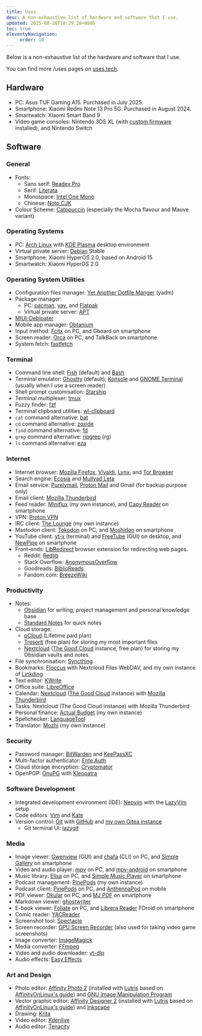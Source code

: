 ```yaml
---
title: Uses
desc: A non-exhaustive list of hardware and software that I use.
updated: 2025-08-26T18:29:28+0800
toc: true
eleventyNavigation:
     order: 10
---
```


Below is a non-exhaustive list of the hardware and software that I use.

You can find more /uses pages on [uses.tech](https://uses.tech/).

## Hardware

- PC: Asus TUF Gaming A15. Purchased in July 2025.
- Smartphone: Xiaomi Redmi Note 13 Pro 5G. Purchased in August 2024.
- Smartwatch: Xiaomi Smart Band 9
- Video game consoles: Nintendo 3DS XL (with [custom firmware](https://3ds.hacks.guide/) installed), and Nintendo Switch

## Software

### General

- Fonts:
    - Sans serif: [Readex Pro](https://fonts.google.com/specimen/Readex+Pro)
    - Serif: [Literata](https://github.com/googlefonts/literata)
    - Monospace: [Intel One Mono](https://www.intel.com/content/www/us/en/company-overview/one-monospace-font.html)
    - Chinese: [Noto CJK](https://github.com/notofonts/noto-cjk)
- Colour Scheme: [Catppuccin](https://catppuccin.com/) (especially the Mocha flavour and Mauve variant)

### Operating Systems

- PC: [Arch Linux](https://archlinux.org/) with [KDE Plasma](https://kde.org/plasma-desktop/) desktop environment
- Virtual private server: [Debian](https://www.debian.org/) Stable
- Smartphone: Xiaomi HyperOS 2.0, based on Android 15
- Smartwatch: Xiaomi HyperOS 2.0

### Operating System Utilities

- Configuration files manager: [Yet Another Dotfile Manger](https://yadm.io/) (yadm)
- Package manager:
    - PC: [pacman](https://wiki.archlinux.org/title/Pacman), [yay](https://github.com/Jguer/yay), and [Flatpak](https://flatpak.org/)
    - Virtual private server: [APT](https://wiki.debian.org/AptCLI)
- [MIUI-Debloater](https://github.com/kirthandev/MIUI-Debloater-official)
- Mobile app manager: [Obtanium](https://github.com/ImranR98/Obtainium)
- Input method: [Fcitx](https://fcitx-im.org/) on PC, and Gboard on smartphone
- Screen reader: [Orca](https://orca.gnome.org/) on PC, and TalkBack on smartphone
- System fetch: [fastfetch](https://github.com/fastfetch-cli/fastfetch)

### Terminal

- Command line shell: [Fish](https://fishshell.com/) (default) and [Bash](https://www.gnu.org/software/bash/)
- Terminal emulator: [Ghostty](https://ghostty.org/) (default), [Konsole](https://konsole.kde.org/) and [GNOME Terminal](https://wiki.gnome.org/Apps/Terminal) (usually when I use a screen reader)
- Shell prompt customisation: [Starship](https://starship.rs/)
- Terminal multiplexer: [tmux](https://github.com/tmux/tmux/wiki)
- Fuzzy finder: [fzf](https://github.com/junegunn/fzf)
- Terminal clipboard utilities: [wl-clipboard](https://github.com/bugaevc/wl-clipboard)
- `cat` command alternative: [bat](https://github.com/sharkdp/bat)
- `cd` command alternative: [zoxide](https://github.com/ajeetdsouza/zoxide)
- `find` command alternative: [fd](https://github.com/sharkdp/fd)
- `grep` command alternative: [ripgrep](https://github.com/BurntSushi/ripgrep) (rg)
- `ls` command alternative: [eza](https://github.com/eza-community/eza)

### Internet

- Internet browser: [Mozilla Firefox](https://www.mozilla.org/firefox/), [Vivaldi](https://vivaldi.com/), [Lynx](https://lynx.invisible-island.net/), and [Tor Browser](https://www.torproject.org/)
- Search engine: [Ecosia](https://www.ecosia.org/) and [Mullvad Leta](https://leta.mullvad.net/)
- Email service: [Purelymail](https://purelymail.com/), [Proton Mail](https://proton.me/mail) and Gmail (for backup purpose only)
- Email client: [Mozilla Thunderbird](https://www.thunderbird.net/)
- Feed reader: [Miniflux](https://miniflux.app/) (my own instance), and [Capy Reader](https://capyreader.com/) on smartphone
- VPN: [Proton VPN](https://protonvpn.com/)
- IRC client: [The Lounge](https://thelounge.chat/) (my own instance)
- Mastodon client: [Tokodon](https://apps.kde.org/tokodon/) on PC, and [Moshidon](https://github.com/LucasGGamerM/moshidon) on smartphone
- YouTube client: [yt-x](https://github.com/Benexl/yt-x) (terminal) and [FreeTube](https://freetubeapp.io/) (GUI) on desktop, and [NewPipe](https://newpipe.net/) on smartphone
- Front-ends: [LibRedirect](https://libredirect.github.io/) browser extension for redirecting web pages.
    - Reddit: [Redlib](https://github.com/redlib-org/redlib)
    - Stack Overflow: [AnonymousOverflow](https://github.com/httpjamesm/AnonymousOverflow)
    - Goodreads: [BiblioReads](https://github.com/nesaku/BiblioReads)
    - Fandom.com: [BreezeWiki](https://breezewiki.com/)

### Productivity

- Notes:
	- [Obsidian](https://obsidian.md/) for writing, project management and personal knowledge base
	- [Standard Notes](https://standardnotes.com/) for quick notes
- Cloud storage:
	- [pCloud](https://www.pcloud.com/) (Lifetime paid plan)
	- [Tresorit](https://tresorit.com/) (free plan) for storing my most important files
	- [Nextcloud](https://nextcloud.com/) ([The Good Cloud](https://thegood.cloud/) instance, free plan) for storing my Obsidian vaults and notes
- File synchronisation: [Syncthing](https://syncthing.net/)
- Bookmarks: [Floccus](https://floccus.org/) with Nextcloud Files WebDAV, and my own instance of [Linkding](https://linkding.link/)
- Text editor: [KWrite](https://apps.kde.org/kwrite/)
- Office suite: [LibreOffice](https://www.libreoffice.org/)
- Calendar: [Nextcloud](https://nextcloud.com/) ([The Good Cloud](https://thegood.cloud/) instance) with [Mozilla Thunderbird](https://www.thunderbird.net/)
- Tasks: Nextcloud (The Good Cloud instance) with Mozilla Thunderbird
- Personal finance: [Actual Budget](https://actualbudget.org/) (my own instance)
- Spellchecker: [LanguageTool](https://languagetool.org/)
- Translator: [Mozhi](https://codeberg.org/aryak/mozhi) (my own instance)

### Security

- Password manager: [BitWarden](https://bitwarden.com/) and [KeePassXC](https://keepassxc.org/)
- Multi-factor authenticator: [Ente Auth](https://ente.io/auth/)
- Cloud storage encryption: [Cryptomator](https://cryptomator.org/)
- OpenPGP: [GnuPG](https://www.gnupg.org/) with [Kleopatra](https://apps.kde.org/kleopatra/)

### Software Development

- Integrated development environment (IDE): [Neovim](https://neovim.io/) with the [LazyVim](https://www.lazyvim.org/) setup
- Code editors: [Vim](https://www.vim.org/) and [Kate](https://kate-editor.org/)
- Version control: [Git](https://git-scm.com/) with [GitHub](https://github.com/) and [my own Gitea instance](https://git.leilukin.com/)
    - Git terminal UI: [lazygit](https://github.com/jesseduffield/lazygit)

### Media

- Image viewer: [Gwenview](https://apps.kde.org/gwenview/) (GUI) and [chafa](https://github.com/hpjansson/chafa) (CLI) on PC, and [Simple Gallery](https://github.com/SimpleMobileTools/Simple-Gallery) on smartphone
- Video and audio player: [mpv](https://mpv.io/) on PC, and [mpv-android](https://github.com/mpv-android/mpv-android) on smartphone
- Music library: [Elisa](https://apps.kde.org/elisa/) on PC, and [Simple Music Player](https://github.com/SimpleMobileTools/Simple-Music-Player) on smartphone
- Podcast management: [PinePods](https://www.pinepods.online/) (my own instance)
- Podcast client: [PinePods](https://www.pinepods.online/) on PC, and [AnthennaPod](https://antennapod.org/) on mobile
- PDF viewer: [Okular](https://okular.kde.org/) on PC, and [MJ PDF](https://gitlab.com/mudlej_android/mj_pdf_reader) on smartphone
- Markdown viewer: [ghostwriter](https://ghostwriter.kde.org/)
- E-book viewer: [Foliate](https://johnfactotum.github.io/foliate/) on PC, and [Librera Reader](https://librera.mobi/) FDroid on smartphone
- Comic reader: [YACReader](https://www.yacreader.com/)
- Screenshot tool: [Spectacle](https://invent.kde.org/plasma/spectacle)
- Screen recorder: [GPU Screen Recorder](https://git.dec05eba.com/gpu-screen-recorder/about/) (also used for taking video game screenshots)
- Image converter: [ImageMagick](https://www.imagemagick.org/)
- Media converter: [FFmpeg](https://ffmpeg.org/)
- Video and audio downloader: [yt-dlp](https://github.com/yt-dlp/yt-dlp)
- Audio effects: [Easy Effects](https://github.com/wwmm/easyeffects)

### Art and Design

- Photo editor: [Affinity Photo 2](https://affinity.serif.com/photo/) (installed with [Lutris](https://lutris.net/) based on [AffinityOnLinux's guide](https://github.com/seapear/AffinityOnLinux/blob/main/Guides/Lutris/Guide.md)) and [GNU Image Manipulation Program](https://www.gimp.org/)
- Vector graphic editor: [Affinity Designer 2](https://affinity.serif.com/designer/) (installed with [Lutris](https://lutris.net/) based on [AffinityOnLinux's guide](https://github.com/seapear/AffinityOnLinux/blob/main/Guides/Lutris/Guide.md)) and [Inkscape](https://inkscape.org/)
- Drawing: [Krita](https://krita.org/)
- Video editor: [Kdenlive](https://kdenlive.org/)
- Audio editor: [Tenacity](https://tenacityaudio.org/)
